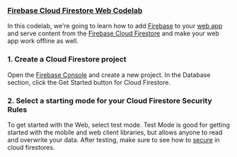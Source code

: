 ### [Firebase Cloud Firestore Web Codelab](https://pwafire.org/developer/codelabs/firestore-for-web)
In this codelab, we're going to learn how to add [Firebase](https://firebase.google.com/docs/) to your [web app](https://pwafire.org/developer/codelabs/pwafire/) and serve content from the [Firebase Cloud Firestore](https://firebase.google.com/docs/firestore/) and make your web app work offline as well.


### 1. Create a Cloud Firestore project
Open the [Firebase Console](https://console.firebase.google.com/) and create a new project. In the Database section, click the Get Started button for Cloud Firestore.

### 2. Select a starting mode for your Cloud Firestore Security Rules
To get started with the Web, select test mode. Test Mode is good for getting started with the mobile and web client libraries, but allows anyone to read and overwrite your data. After testing, make sure to see how to [secure](https://firebase.google.com/docs/firestore/quickstart?authuser=0#secure_your_data) in cloud firestores.
